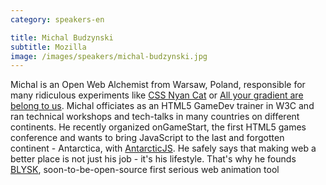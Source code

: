 ```yaml
---
category: speakers-en

title: Michal Budzynski
subtitle: Mozilla
image: /images/speakers/michal-budzynski.jpg
---
```

Michal is an Open Web Alchemist from Warsaw, Poland, responsible for many ridiculous experiments like [CSS Nyan Cat](https://developer.mozilla.org/pl/demos/detail/css-nyan-cat) or [All your gradient are belong to us](https://demoparty.mozillalabs.com/gallery/43/al-your-gradient-are-belong-to-us).
Michal officiates as an HTML5 GameDev trainer in W3C and ran technical workshops and tech-talks in many countries on different continents. He recently organized onGameStart, the first HTML5 games conference and wants to bring JavaScript to the last and forgotten continent - Antarctica, with [AntarcticJS](http://twitter.com/antarcticjs). He safely says that making web a better place is not just his job - it's his lifestyle. That's why he founds [BLYSK](http://bly.sk), soon-to-be-open-source first serious web animation tool